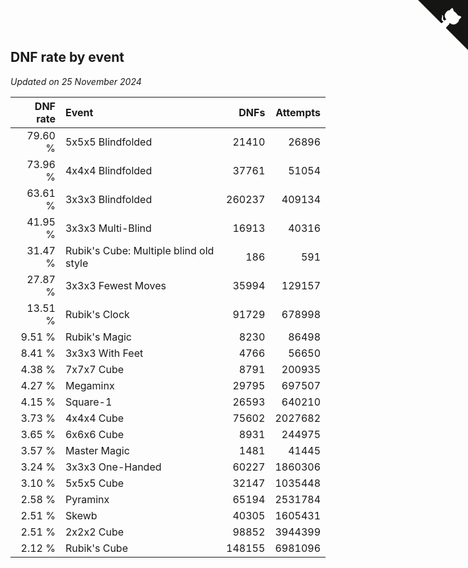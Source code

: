 ## DNF rate by event

*Updated on 25 November 2024*

| DNF rate | Event | DNFs | Attempts |
| ---: | :--- | ---: | ---: |
| 79.60 % | 5x5x5 Blindfolded | 21410 | 26896 |
| 73.96 % | 4x4x4 Blindfolded | 37761 | 51054 |
| 63.61 % | 3x3x3 Blindfolded | 260237 | 409134 |
| 41.95 % | 3x3x3 Multi-Blind | 16913 | 40316 |
| 31.47 % | Rubik's Cube: Multiple blind old style | 186 | 591 |
| 27.87 % | 3x3x3 Fewest Moves | 35994 | 129157 |
| 13.51 % | Rubik's Clock | 91729 | 678998 |
| 9.51 % | Rubik's Magic | 8230 | 86498 |
| 8.41 % | 3x3x3 With Feet | 4766 | 56650 |
| 4.38 % | 7x7x7 Cube | 8791 | 200935 |
| 4.27 % | Megaminx | 29795 | 697507 |
| 4.15 % | Square-1 | 26593 | 640210 |
| 3.73 % | 4x4x4 Cube | 75602 | 2027682 |
| 3.65 % | 6x6x6 Cube | 8931 | 244975 |
| 3.57 % | Master Magic | 1481 | 41445 |
| 3.24 % | 3x3x3 One-Handed | 60227 | 1860306 |
| 3.10 % | 5x5x5 Cube | 32147 | 1035448 |
| 2.58 % | Pyraminx | 65194 | 2531784 |
| 2.51 % | Skewb | 40305 | 1605431 |
| 2.51 % | 2x2x2 Cube | 98852 | 3944399 |
| 2.12 % | Rubik's Cube | 148155 | 6981096 |


<a href="https://github.com/jonatanklosko/wca_statistics" class="github-corner" aria-label="View source on Github"><svg width="80" height="80" viewBox="0 0 250 250" style="fill:#151513; color:#fff; position: absolute; top: 0; border: 0; right: 0;" aria-hidden="true"><path d="M0,0 L115,115 L130,115 L142,142 L250,250 L250,0 Z"></path><path d="M128.3,109.0 C113.8,99.7 119.0,89.6 119.0,89.6 C122.0,82.7 120.5,78.6 120.5,78.6 C119.2,72.0 123.4,76.3 123.4,76.3 C127.3,80.9 125.5,87.3 125.5,87.3 C122.9,97.6 130.6,101.9 134.4,103.2" fill="currentColor" style="transform-origin: 130px 106px;" class="octo-arm"></path><path d="M115.0,115.0 C114.9,115.1 118.7,116.5 119.8,115.4 L133.7,101.6 C136.9,99.2 139.9,98.4 142.2,98.6 C133.8,88.0 127.5,74.4 143.8,58.0 C148.5,53.4 154.0,51.2 159.7,51.0 C160.3,49.4 163.2,43.6 171.4,40.1 C171.4,40.1 176.1,42.5 178.8,56.2 C183.1,58.6 187.2,61.8 190.9,65.4 C194.5,69.0 197.7,73.2 200.1,77.6 C213.8,80.2 216.3,84.9 216.3,84.9 C212.7,93.1 206.9,96.0 205.4,96.6 C205.1,102.4 203.0,107.8 198.3,112.5 C181.9,128.9 168.3,122.5 157.7,114.1 C157.9,116.9 156.7,120.9 152.7,124.9 L141.0,136.5 C139.8,137.7 141.6,141.9 141.8,141.8 Z" fill="currentColor" class="octo-body"></path></svg></a><style>.github-corner:hover .octo-arm{animation:octocat-wave 560ms ease-in-out}@keyframes octocat-wave{0%,100%{transform:rotate(0)}20%,60%{transform:rotate(-25deg)}40%,80%{transform:rotate(10deg)}}@media (max-width:500px){.github-corner:hover .octo-arm{animation:none}.github-corner .octo-arm{animation:octocat-wave 560ms ease-in-out}}</style>
